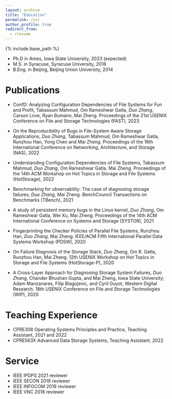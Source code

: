 ```yaml
---
layout: archive
title: "Education"
permalink: /cv/
author_profile: true
redirect_from:
  - /resume
---
```


{% include base_path %}
* Ph.D in Ames, Iowa State University, 2023 (expected)
* M.S. in Syracuse, Syracuse University, 2018
* B.Eng. in Beijing, Beijing Union University, 2014

Publications
======

* ConfD: Analyzing Configuration Dependencies of File Systems for Fun and Profit,
 Tabassum Mahmud, Om Rameshwar Gatla, _Duo Zhang_, Carson Love, Ryan Bumann, Mai Zheng.
 Proceedings of the 21st USENIX Conference on File and Storage Technologies (FAST), 2023

* On the Reproducibility of Bugs in File-System Aware Storage Applications,
 _Duo Zhang_, Tabassum Mahmud, Om Rameshwar Gatla, Runzhou Han, Yong Chen and Mai Zheng.
 Proceedings of the 16th International Conference on Networking, Architecture, and Storage (NAS), 2022

* Understanding Configuration Dependencies of File Systems, 
  Tabassum Mahmud, _Duo Zhang_, Om Rameshwar Gatla, Mai Zheng.
  Proceedings of the 14th ACM Workshop on Hot Topics in Storage and File Systems (HotStorage), 2022
  
* Benchmarking for observability: The case of diagnosing storage failures,
 _Duo Zhang_, Mai Zheng.
 BenchCouncil Transactions on Benchmarks (TBench), 2021

* A study of persistent memory bugs in the Linux kernel,
_Duo Zhang_, Om Rameshwar Gatla, Wei Xu, Mai Zheng.
Proceedings of the 14th ACM International Conference on Systems and Storage (SYSTOR), 2021

* Fingerprinting the Checker Policies of Parallel File Systems,
Runzhou Han, _Duo Zhang_, Mai Zheng.
IEEE/ACM Fifth International Parallel Data Systems Workshop (PDSW), 2020

* On Failure Diagnosis of the Storage Stack,
_Duo Zhang_, Om R. Gatla, Runzhou Han, Mai Zheng.
12th USENIX Workshop on Hot Topics in Storage and File Systems (HotStorage-P), 2020	

* A Cross-Layer Approach for Diagnosing Storage System Failures,
_Duo Zhang_, Chander Bhushan Gupta, and Mai Zheng, Iowa State University; Adam Manzanares, Filip Blagojevic, and Cyril Guyot, Western Digital Research. 
18th USENIX Conference on File and Storage Technologies (WIP), 2020

    
Teaching Experience
======
* CPRE308 Operating Systems Principles and Practice, Teaching Assistant, 2021 and 2022
* CPRE563X Advanced Data Storage Systems, Teaching Assistant, 2022
  
Service
======
* IEEE IPDPS 2021 reviewer
* IEEE SECON 2019 reviewer
* IEEE INFOCOM 2019 reviewer
* IEEE VNC 2018 reviewer
